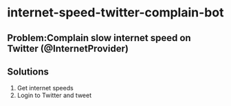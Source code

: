 # internet-speed-twitter-complain-bot
## Problem:Complain slow internet speed on Twitter (@InternetProvider)
## Solutions
1. Get internet speeds
2. Login to Twitter and tweet
